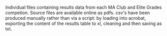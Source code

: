 
Individual files containing results data from each MA Club and Elite Grades competion.
Source files are available online as pdfs. csv's have been produced manually rather than
via a script: by loading into acrobat, exporting the content of the results table to xl,
cleaning and then saving as txt.
